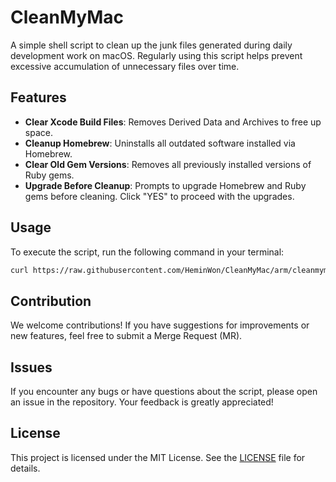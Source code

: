 # CleanMyMac

A simple shell script to clean up the junk files generated during daily development work on macOS. Regularly using this script helps prevent excessive accumulation of unnecessary files over time.

## Features
- **Clear Xcode Build Files**: Removes Derived Data and Archives to free up space.
- **Cleanup Homebrew**: Uninstalls all outdated software installed via Homebrew.
- **Clear Old Gem Versions**: Removes all previously installed versions of Ruby gems.
- **Upgrade Before Cleanup**: Prompts to upgrade Homebrew and Ruby gems before cleaning. Click "YES" to proceed with the upgrades.

## Usage
To execute the script, run the following command in your terminal:

```bash
curl https://raw.githubusercontent.com/HeminWon/CleanMyMac/arm/cleanmymac.sh | sh
```

## Contribution
We welcome contributions! If you have suggestions for improvements or new features, feel free to submit a Merge Request (MR).

## Issues
If you encounter any bugs or have questions about the script, please open an issue in the repository. Your feedback is greatly appreciated!

## License
This project is licensed under the MIT License. See the [LICENSE](./LICENSE) file for details.

